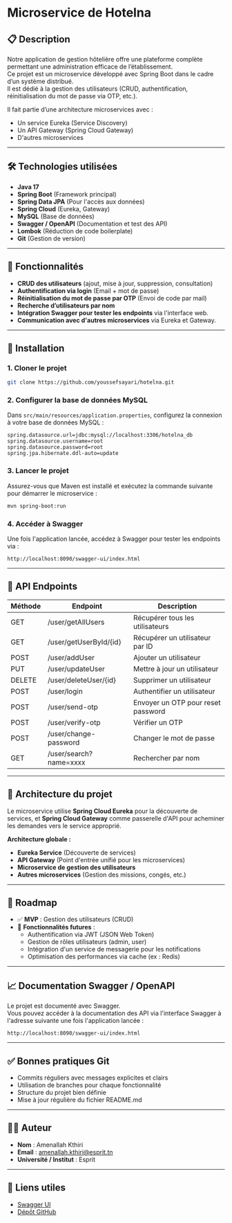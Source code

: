 
# Microservice de Hotelna

## 📋 Description
Notre application de gestion hôtelière offre une plateforme complète permettant une administration efficace de l’établissement.  
Ce projet est un microservice développé avec Spring Boot dans le cadre d’un système distribué.  
Il est dédié à la gestion des utilisateurs (CRUD, authentification, réinitialisation du mot de passe via OTP, etc.).

Il fait partie d’une architecture microservices avec :
- Un service Eureka (Service Discovery)
- Un API Gateway (Spring Cloud Gateway)
- D'autres microservices 

---

## 🛠️ Technologies utilisées

- **Java 17**
- **Spring Boot** (Framework principal)
- **Spring Data JPA** (Pour l'accès aux données)
- **Spring Cloud** (Eureka, Gateway)
- **MySQL** (Base de données)
- **Swagger / OpenAPI** (Documentation et test des API)
- **Lombok** (Réduction de code boilerplate)
- **Git** (Gestion de version)

---

## 🚀 Fonctionnalités

- **CRUD des utilisateurs** (ajout, mise à jour, suppression, consultation)
- **Authentification via login** (Email + mot de passe)
- **Réinitialisation du mot de passe par OTP** (Envoi de code par mail)
- **Recherche d’utilisateurs par nom**
- **Intégration Swagger pour tester les endpoints** via l'interface web.
- **Communication avec d'autres microservices** via Eureka et Gateway.

---

## 🔧 Installation

### 1. Cloner le projet
```bash
git clone https://github.com/youssefsayari/hotelna.git
```

### 2. Configurer la base de données MySQL

Dans `src/main/resources/application.properties`, configurez la connexion à votre base de données MySQL :

```properties
spring.datasource.url=jdbc:mysql://localhost:3306/hotelna_db
spring.datasource.username=root
spring.datasource.password=root
spring.jpa.hibernate.ddl-auto=update
```

### 3. Lancer le projet

Assurez-vous que Maven est installé et exécutez la commande suivante pour démarrer le microservice :

```bash
mvn spring-boot:run
```

### 4. Accéder à Swagger

Une fois l'application lancée, accédez à Swagger pour tester les endpoints via :

```
http://localhost:8090/swagger-ui/index.html
```

---

## 📡 API Endpoints

| Méthode | Endpoint                        | Description                            |
|---------|----------------------------------|----------------------------------------|
| GET     | /user/getAllUsers               | Récupérer tous les utilisateurs        |
| GET     | /user/getUserById/{id}          | Récupérer un utilisateur par ID        |
| POST    | /user/addUser                   | Ajouter un utilisateur                 |
| PUT     | /user/updateUser                | Mettre à jour un utilisateur           |
| DELETE  | /user/deleteUser/{id}           | Supprimer un utilisateur               |
| POST    | /user/login                     | Authentifier un utilisateur            |
| POST    | /user/send-otp                  | Envoyer un OTP pour reset password     |
| POST    | /user/verify-otp                | Vérifier un OTP                        |
| POST    | /user/change-password           | Changer le mot de passe                |
| GET     | /user/search?name=xxxx          | Rechercher par nom                     |

---

## 🧰 Architecture du projet

Le microservice utilise **Spring Cloud Eureka** pour la découverte de services, et **Spring Cloud Gateway** comme passerelle d'API pour acheminer les demandes vers le service approprié.

**Architecture globale :**
- **Eureka Service** (Découverte de services)
- **API Gateway** (Point d'entrée unifié pour les microservices)
- **Microservice de gestion des utilisateurs**
- **Autres microservices** (Gestion des missions, congés, etc.)
  
---

## 📅 Roadmap

- ✅ **MVP** : Gestion des utilisateurs (CRUD)
- 🚧 **Fonctionnalités futures** :
  - Authentification via JWT (JSON Web Token)
  - Gestion de rôles utilisateurs (admin, user)
  - Intégration d'un service de messagerie pour les notifications
  - Optimisation des performances via cache (ex : Redis)

---

## 📈 Documentation Swagger / OpenAPI

Le projet est documenté avec Swagger.  
Vous pouvez accéder à la documentation des API via l'interface Swagger à l'adresse suivante une fois l'application lancée :

```
http://localhost:8090/swagger-ui/index.html
```

---

## ✅ Bonnes pratiques Git

- Commits réguliers avec messages explicites et clairs
- Utilisation de branches pour chaque fonctionnalité
- Structure du projet bien définie
- Mise à jour régulière du fichier README.md

---

## 🧑‍💻 Auteur

- **Nom** : Amenallah Kthiri
- **Email** : amenallah.kthiri@esprit.tn
- **Université / Institut** : Esprit
  
---

## 🔗 Liens utiles

- [Swagger UI](http://localhost:8080/swagger-ui/index.html)
- [Dépôt GitHub](https://github.com/youssefsayari/hotelna)
